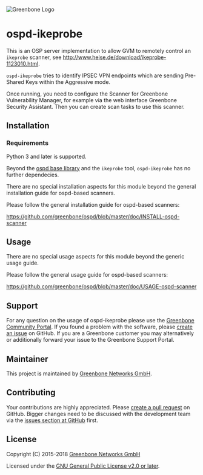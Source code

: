 ![Greenbone Logo](https://www.greenbone.net/wp-content/uploads/gb_logo_resilience_horizontal.png)

# ospd-ikeprobe

This is an OSP server implementation to allow GVM to remotely control
an `ikeprobe` scanner, see <http://www.heise.de/download/ikeprobe-1123010.html>.

`ospd-ikeprobe` tries to identify IPSEC VPN endpoints which are sending
Pre-Shared Keys within the Aggressive mode.

Once running, you need to configure the Scanner for Greenbone Vulnerability
Manager, for example via the web interface Greenbone Security Assistant.
Then you can create scan tasks to use this scanner.

## Installation

### Requirements

Python 3 and later is supported.

Beyond the [ospd base library](https://github.com/greenbone/ospd) and the
`ikeprobe` tool, `ospd-ikeprobe` has no further dependecies.

There are no special installation aspects for this module beyond the general
installation guide for ospd-based scanners.

Please follow the general installation guide for ospd-based scanners:

  <https://github.com/greenbone/ospd/blob/master/doc/INSTALL-ospd-scanner>

## Usage

There are no special usage aspects for this module beyond the generic usage
guide.

Please follow the general usage guide for ospd-based scanners:

  <https://github.com/greenbone/ospd/blob/master/doc/USAGE-ospd-scanner>

## Support

For any question on the usage of ospd-ikeprobe please use the [Greenbone
Community Portal](https://community.greenbone.net/c/gse). If you found a
problem with the software, please [create an
issue](https://github.com/greenbone/ospd-ikeprobe/issues) on GitHub. If you are
a Greenbone customer you may alternatively or additionally forward your issue
to the Greenbone Support Portal.

## Maintainer

This project is maintained by [Greenbone Networks
GmbH](https://www.greenbone.net/).

## Contributing

Your contributions are highly appreciated. Please [create a pull
request](https://github.com/greenbone/ospd-ikeprobe/pulls) on GitHub. Bigger
changes need to be discussed with the development team via the [issues section
at GitHub](https://github.com/greenbone/ospd-ikeprobe/issues) first.

## License

Copyright (C) 2015-2018 [Greenbone Networks GmbH](https://www.greenbone.net/)

Licensed under the [GNU General Public License v2.0 or later](COPYING).

